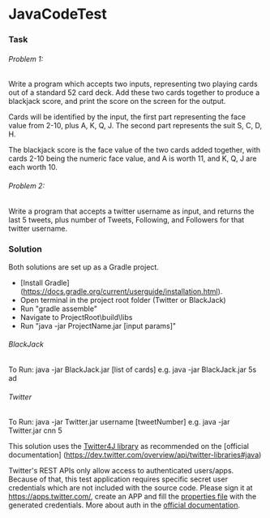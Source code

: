 # JavaCodeTest

### Task
###### Problem 1:
Write a program which accepts two inputs, representing two playing cards out of a standard 52 card deck. Add these two cards
together to produce a blackjack score, and print the score on the screen for the output.

Cards will be identified by the input, the first part representing the face value from 2-10, plus A, K, Q, J. The second part represents the suit S, C, D, H.

The blackjack score is the face value of the two cards added together, with cards 2-10 being the numeric face value, and A is worth 11, and K, Q, J are each worth 10.

###### Problem 2: 
Write a program that accepts a twitter username as input, and returns the last 5 tweets, plus number of Tweets, Following, and Followers for that twitter username.

### Solution
Both solutions are set up as a Gradle project.
* [Install Gradle] (https://docs.gradle.org/current/userguide/installation.html).
* Open terminal in the project root folder (Twitter or BlackJack)
* Run "gradle assemble"
* Navigate to ProjectRoot\build\libs
* Run "java -jar ProjectName.jar [input params]"

###### BlackJack
To Run: java -jar BlackJack.jar [list of cards]
e.g. java -jar BlackJack.jar 5s ad

###### Twitter
To Run: java -jar Twitter.jar username [tweetNumber]
e.g. java -jar Twitter.jar cnn 5

This solution uses the [Twitter4J library](http://twitter4j.org/en/index.html) as recommended on the [official documentation] (https://dev.twitter.com/overview/api/twitter-libraries#java)

Twitter's REST APIs only allow access to authenticated users/apps. Because of that, this test application requires specific secret user credentials which are not included with the source code. Please sign it at https://apps.twitter.com/, create an APP and fill the [properties file](https://github.com/loodakrawa/JavaCodeTest/blob/master/Twitter/src/main/resources/twitterAuth.properties) with the generated credentials.
More about auth in the [official documentation](https://dev.twitter.com/oauth).
